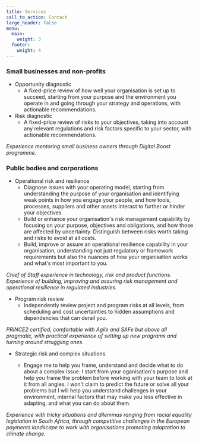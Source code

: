 ```yaml
---
title: Services
call_to_action: Contact
large_header: false
menu:
  main:
    weight: 3
  footer:
    weight: 4
---
```


### Small businesses and non-profits
- Opportunity diagnostic
	- A fixed-price review of how well your organisation is set up to succeed, starting from your purpose and the environment you operate in and going through your strategy and operations, with actionable recommendations.
- Risk diagnostic 
	- A fixed-price review of risks to your objectives, taking into account any relevant regulations and risk factors specific to your sector, with actionable recommendations.

*Experience mentoring small business owners through Digital Boost programme.*

### Public bodies and corporations
- Operational risk and resilience
	- Diagnose issues with your operating model, starting from understanding the purpose of your organisation and identifying weak points in how you engage your people, and how tools, processes, suppliers and other assets interact to further or hinder your objectives.
	- Build or enhance your organisation's risk management capability by focusing on your purpose, objectives and obligations, and how those are affected by uncertainty. Distinguish between risks worth taking and risks to avoid at all costs.
	- Build, improve or assure an operational resilience capability in your organisation, understanding not just regulatory or framework requirements but also the nuances of how your organisation works and what's most important to you. 

*Chief of Staff experience in technology, risk and product functions. Experience of building, improving and assuring risk management and operational resilience in regulated industries.*

- Program risk review
	- Independently review project and program risks at all levels, from scheduling and cost uncertainties to hidden assumptions and dependencies that can derail you.

*PRINCE2 certified, comfortable with Agile and SAFe but above all pragmatic, with practical experience of setting up new programs and turning around struggling ones.*

- Strategic risk and complex situations

	- Engage me to help you frame, understand and decide what to do about a complex issue. I start from your oganisation's purpose and help you frame the problem before working with your team to look at it from all angles. I won't claim to predict the future or solve all your problems but I will help you understand challenges in your environment, internal factors that may make you less effective in adapting, and what you can do about them. 

*Experience with tricky situations and dilemmas ranging from racial equality legislation in South Africa, through competitive challenges in the European payments landscape to work with organisations promoting adaptation to climate change.*

